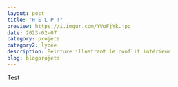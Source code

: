 ```yaml
---
layout: post
title: "H E L P !"
preview: https://i.imgur.com/YVoFjYk.jpg
date: 2023-02-07
category: projets 
category2: lycée
description: Peinture illustrant le conflit intérieur
blog: blogprojets
---
```


Test

